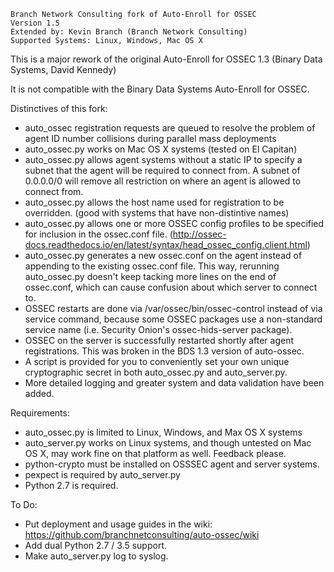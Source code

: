 ~~~~~~~~~~~~~~~~~~~~~~~~~~~~~~~~~~~~~~~~~~~~~~~~~~~~~~~~~~
Branch Network Consulting fork of Auto-Enroll for OSSEC
Version 1.5
Extended by: Kevin Branch (Branch Network Consulting)
Supported Systems: Linux, Windows, Mac OS X
~~~~~~~~~~~~~~~~~~~~~~~~~~~~~~~~~~~~~~~~~~~~~~~~~~~~~~~~~~

This is a major rework of the original Auto-Enroll for OSSEC 1.3 (Binary Data Systems, David Kennedy)

It is not compatible with the Binary Data Systems Auto-Enroll for OSSEC.

Distinctives of this fork:
* auto_ossec registration requests are queued to resolve the problem of agent ID number collisions during parallel mass deployments
* auto_ossec.py works on Mac OS X systems (tested on El Capitan)
* auto_ossec.py allows agent systems without a static IP to specify a subnet that the agent will be required to connect from.  A subnet of 0.0.0.0/0 will remove all restriction on where an agent is allowed to connect from.
* auto_ossec.py allows the host name used for registration to be overridden.  (good with systems that have non-distintive names)
* auto_ossec.py allows one or more OSSEC config profiles to be specified for inclusion in the ossec.conf file. (http://ossec-docs.readthedocs.io/en/latest/syntax/head_ossec_config.client.html)
* auto_ossec.py generates a new ossec.conf on the agent instead of appending to the existing ossec.conf file. This way, rerunning auto_ossec.py doesn't keep tacking more lines on the end of ossec.conf, which can cause confusion about which server to connect to.
* OSSEC restarts are done via /var/ossec/bin/ossec-control instead of via service command, because some OSSEC packages use a non-standard service name (i.e. Security Onion's ossec-hids-server package).  
* OSSEC on the server is successfully restarted shortly after agent registrations.  This was broken in the BDS 1.3 version of auto-ossec.
* A script is provided for you to conveniently set your own unique cryptographic secret in both auto_ossec.py and auto_server.py.
* More detailed logging and greater system and data validation have been added.

Requirements:
* auto_ossec.py is limited to Linux, Windows, and Max OS X systems
* auto_server.py works on Linux systems, and though untested on Mac OS X, may work fine on that platform as well.  Feedback please.
* python-crypto must be installed on OSSSEC agent and server systems.
* pexpect is required by auto_server.py
* Python 2.7 is required.  

To Do:
* Put deployment and usage guides in the wiki: https://github.com/branchnetconsulting/auto-ossec/wiki
* Add dual Python 2.7 / 3.5 support.
* Make auto_server.py log to syslog.


